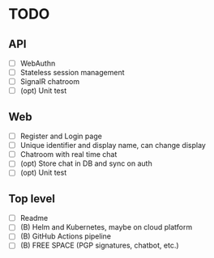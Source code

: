 # TODO

## API

- [ ] WebAuthn
- [ ] Stateless session management
- [ ] SignalR chatroom
- [ ] (opt) Unit test

## Web

- [ ] Register and Login page
- [ ] Unique identifier and display name, can change display
- [ ] Chatroom with real time chat
- [ ] (opt) Store chat in DB and sync on auth
- [ ] (opt) Unit test

## Top level

- [ ] Readme
- [ ] (B) Helm and Kubernetes, maybe on cloud platform
- [ ] (B) GitHub Actions pipeline
- [ ] (B) FREE SPACE (PGP signatures, chatbot, etc.)
